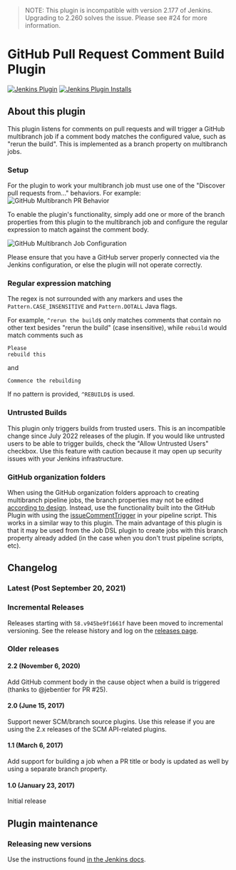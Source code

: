 > NOTE: This plugin is incompatible with version 2.177 of Jenkins.
> Upgrading to 2.260 solves the issue. Please see #24 for more information.

# GitHub Pull Request Comment Build Plugin

[![Jenkins Plugin](https://img.shields.io/jenkins/plugin/v/github-pr-comment-build.svg)](https://plugins.jenkins.io/github-pr-comment-build)
[![Jenkins Plugin Installs](https://img.shields.io/jenkins/plugin/i/github-pr-comment-build.svg?color=blue)](https://plugins.jenkins.io/github-pr-comment-build)

## About this plugin

This plugin listens for comments on pull requests and will trigger a GitHub multibranch
job if a comment body matches the configured value, such as "rerun the build".
This is implemented as a branch property on multibranch jobs.

### Setup

For the plugin to work your multibranch job must use one of the "Discover pull requests from..." behaviors.
For example:
![GitHub Multibranch PR Behavior](docs/pull-request-behavior.png)

To enable the plugin's functionality, simply add one or more of the branch properties from
this plugin to the multibranch job and configure the regular expression to
match against the comment body.

![GitHub Multibranch Job Configuration](docs/branch-property-strategy.png)

Please ensure that you have a GitHub server properly connected via the Jenkins configuration,
or else the plugin will not operate correctly.

### Regular expression matching

The regex is not surrounded with any markers and uses the
`Pattern.CASE_INSENSITIVE` and `Pattern.DOTALL` Java flags.

For example, `^rerun the build$` only matches comments that contain no other
text besides "rerun the build" (case insensitive), while `rebuild` would match
comments such as

```
Please
rebuild this
```

and

```
Commence the rebuilding
```

If no pattern is provided, `^REBUILD$` is used.

### Untrusted Builds
This plugin only triggers builds from trusted users.
This is an incompatible change since July 2022 releases of the plugin.
If you would like untrusted users to be able to trigger builds,
check the "Allow Untrusted Users" checkbox. Use this feature with caution because
it may open up security issues with your Jenkins infrastructure.

### GitHub organization folders

When using the GitHub organization folders approach to creating multibranch
pipeline jobs, the branch properties may not be edited [according to
design](https://issues.jenkins-ci.org/browse/JENKINS-33900?focusedCommentId=326187&page=com.atlassian.jira.plugin.system.issuetabpanels%3Acomment-tabpanel#comment-326187).
Instead, use the functionality built into the GitHub Plugin with using the
[issueCommentTrigger](https://github.com/jenkinsci/pipeline-github-plugin#issuecommenttrigger)
in your pipeline script. This works in a similar way to this plugin. The main
advantage of this plugin is that it may be used from the Job DSL plugin to
create jobs with this branch property already added (in the case when you don't
trust pipeline scripts, etc).

## Changelog

### Latest (Post September 20, 2021)

### Incremental Releases

Releases starting with `58.v945be9f1661f` have been moved to incremental
versioning. See the release history and log on the
[releases page](https://github.com/jenkinsci/github-pr-comment-build-plugin/releases).

### Older releases

#### 2.2 (November 6, 2020)

Add GitHub comment body in the cause object when a build is triggered
(thanks to @jebentier for PR #25).

#### 2.0 (June 15, 2017)

Support newer SCM/branch source plugins. Use this release if you are
using the 2.x releases of the SCM API-related plugins.

#### 1.1 (March 6, 2017)

Add support for building a job when a PR title or body is updated as
well by using a separate branch property.

#### 1.0 (January 23, 2017)

Initial release


## Plugin maintenance

### Releasing new versions

Use the instructions found [in the Jenkins docs](https://www.jenkins.io/doc/developer/publishing/releasing/).
